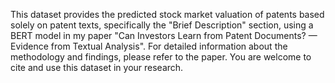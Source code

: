 This dataset provides the predicted stock market valuation of patents based solely on patent texts, specifically the "Brief Description" section, using a BERT model in my paper "Can Investors Learn from Patent Documents? — Evidence from Textual Analysis". For detailed information about the methodology and findings, please refer to the paper. You are welcome to cite and use this dataset in your research.
